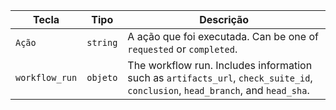| Tecla          | Tipo     | Descrição                                                                                                                      |
| -------------- | -------- | ------------------------------------------------------------------------------------------------------------------------------ |
| `Ação`         | `string` | A ação que foi executada. Can be one of `requested` or `completed`.                                                            |
| `workflow_run` | `objeto` | The workflow run. Includes information such as `artifacts_url`, `check_suite_id`, `conclusion`, `head_branch`, and `head_sha`. |
